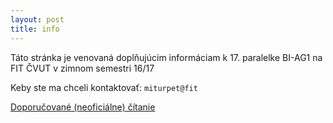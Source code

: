 ```yaml
---
layout: post
title: info
---
```


Táto stránka je venovaná doplňujúcim informáciam k 17. paralelke BI-AG1 na FIT ČVUT v zimnom
semestri 16/17 

Keby ste ma chceli kontaktovať: `miturpet@fit`

[Doporučované (neoficiálne) čítanie](http://turing.cz/~tom/algoritmy/)
